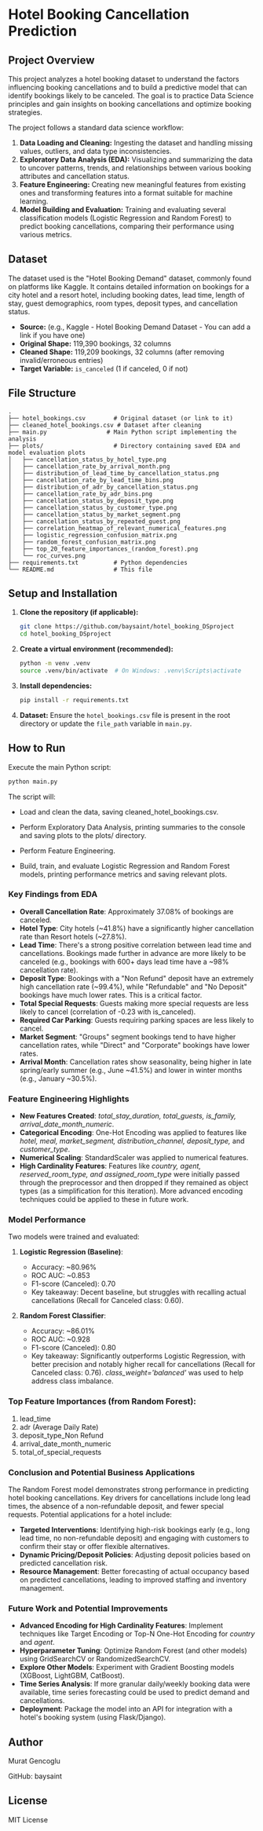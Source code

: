 # Hotel Booking Cancellation Prediction

## Project Overview

This project analyzes a hotel booking dataset to understand the factors influencing booking cancellations and to build a predictive model that can identify bookings likely to be canceled. The goal is to practice Data Science principles and gain insights on booking cancellations and optimize booking strategies.

The project follows a standard data science workflow:
1.  **Data Loading and Cleaning:** Ingesting the dataset and handling missing values, outliers, and data type inconsistencies.
2.  **Exploratory Data Analysis (EDA):** Visualizing and summarizing the data to uncover patterns, trends, and relationships between various booking attributes and cancellation status.
3.  **Feature Engineering:** Creating new meaningful features from existing ones and transforming features into a format suitable for machine learning.
4.  **Model Building and Evaluation:** Training and evaluating several classification models (Logistic Regression and Random Forest) to predict booking cancellations, comparing their performance using various metrics.

## Dataset

The dataset used is the "Hotel Booking Demand" dataset, commonly found on platforms like Kaggle. It contains detailed information on bookings for a city hotel and a resort hotel, including booking dates, lead time, length of stay, guest demographics, room types, deposit types, and cancellation status.

*   **Source:** (e.g., Kaggle - Hotel Booking Demand Dataset - You can add a link if you have one)
*   **Original Shape:** 119,390 bookings, 32 columns
*   **Cleaned Shape:** 119,209 bookings, 32 columns (after removing invalid/erroneous entries)
*   **Target Variable:** `is_canceled` (1 if canceled, 0 if not)

## File Structure

```
.
├── hotel_bookings.csv        # Original dataset (or link to it)
├── cleaned_hotel_bookings.csv # Dataset after cleaning
├── main.py                 # Main Python script implementing the analysis
├── plots/                    # Directory containing saved EDA and model evaluation plots
│   ├── cancellation_status_by_hotel_type.png
│   ├── cancellation_rate_by_arrival_month.png
│   ├── distribution_of_lead_time_by_cancellation_status.png
│   ├── cancellation_rate_by_lead_time_bins.png
│   ├── distribution_of_adr_by_cancellation_status.png
│   ├── cancellation_rate_by_adr_bins.png
│   ├── cancellation_status_by_deposit_type.png
│   ├── cancellation_status_by_customer_type.png
│   ├── cancellation_status_by_market_segment.png
│   ├── cancellation_status_by_repeated_guest.png
│   ├── correlation_heatmap_of_relevant_numerical_features.png
│   ├── logistic_regression_confusion_matrix.png
│   ├── random_forest_confusion_matrix.png
│   ├── top_20_feature_importances_(random_forest).png
│   └── roc_curves.png
├── requirements.txt          # Python dependencies
└── README.md                 # This file

```

## Setup and Installation

1.  **Clone the repository (if applicable):**
    ```bash
    git clone https://github.com/baysaint/hotel_booking_DSproject
    cd hotel_booking_DSproject
    ```
2.  **Create a virtual environment (recommended):**
    ```bash
    python -m venv .venv
    source .venv/bin/activate  # On Windows: .venv\Scripts\activate
    ```
3.  **Install dependencies:**
    ```bash
    pip install -r requirements.txt
    ```
4.  **Dataset:**
    Ensure the `hotel_bookings.csv` file is present in the root directory or update the `file_path` variable in `main.py`.

## How to Run

Execute the main Python script:
```bash
python main.py
```

The script will:
- Load and clean the data, saving cleaned_hotel_bookings.csv.

- Perform Exploratory Data Analysis, printing summaries to the console and saving plots to the plots/ directory.

- Perform Feature Engineering.

- Build, train, and evaluate Logistic Regression and Random Forest models, printing performance metrics and saving relevant plots.


### Key Findings from EDA

- **Overall Cancellation Rate**: Approximately 37.08% of bookings are canceled.
- **Hotel Type**: City hotels (~41.8%) have a significantly higher cancellation rate than Resort hotels (~27.8%).
- **Lead Time**: There's a strong positive correlation between lead time and cancellations. Bookings made further in advance are more likely to be canceled (e.g., bookings with 600+ days lead time have a ~98% cancellation rate).
- **Deposit Type**: Bookings with a "Non Refund" deposit have an extremely high cancellation rate (~99.4%), while "Refundable" and "No Deposit" bookings have much lower rates. This is a critical factor.
- **Total Special Requests**: Guests making more special requests are less likely to cancel (correlation of -0.23 with is_canceled).
- **Required Car Parking**: Guests requiring parking spaces are less likely to cancel.
- **Market Segment**: "Groups" segment bookings tend to have higher cancellation rates, while "Direct" and "Corporate" bookings have lower rates.
- **Arrival Month**: Cancellation rates show seasonality, being higher in late spring/early summer (e.g., June ~41.5%) and lower in winter months (e.g., January ~30.5%).
### Feature Engineering Highlights

- **New Features Created**: _total_stay_duration, total_guests, is_family, arrival_date_month_numeric_.
- **Categorical Encoding**: One-Hot Encoding was applied to features like _hotel, meal, market_segment, distribution_channel, deposit_type,_ and _customer_type_.
- **Numerical Scaling**: StandardScaler was applied to numerical features.
- **High Cardinality Features**: Features like _country, agent, reserved_room_type, and assigned_room_type_ were initially passed through the preprocessor and then dropped if they remained as object types (as a simplification for this iteration). More advanced encoding techniques could be applied to these in future work.

### Model Performance
Two models were trained and evaluated:

1. **Logistic Regression (Baseline)**:

   - Accuracy: ~80.96%
   - ROC AUC: ~0.853
   - F1-score (Canceled): 0.70
   - Key takeaway: Decent baseline, but struggles with recalling actual cancellations (Recall for Canceled class: 0.60).
   
2. **Random Forest Classifier**:

   - Accuracy: ~86.01%
   - ROC AUC: ~0.928
   - F1-score (Canceled): 0.80
   - Key takeaway: Significantly outperforms Logistic Regression, with better precision and notably higher recall for cancellations (Recall for Canceled class: 0.76). _class_weight='balanced'_ was used to help address class imbalance.
### Top Feature Importances (from Random Forest):
   1. lead_time
   2. adr (Average Daily Rate)
   3. deposit_type_Non Refund
   4. arrival_date_month_numeric
   5. total_of_special_requests

### Conclusion and Potential Business Applications
   The Random Forest model demonstrates strong performance in predicting hotel booking cancellations. Key drivers for cancellations include long lead times, the absence of a non-refundable deposit, and fewer special requests.
   Potential applications for a hotel include:

   - **Targeted Interventions**: Identifying high-risk bookings early (e.g., long lead time, no non-refundable deposit) and engaging with customers to confirm their stay or offer flexible alternatives.
   - **Dynamic Pricing/Deposit Policies**: Adjusting deposit policies based on predicted cancellation risk.
   - **Resource Management**: Better forecasting of actual occupancy based on predicted cancellations, leading to improved staffing and inventory management.

### Future Work and Potential Improvements
   - **Advanced Encoding for High Cardinality Features**: Implement techniques like Target Encoding or Top-N One-Hot Encoding for _country_ and _agent_.
   - **Hyperparameter Tuning**: Optimize Random Forest (and other models) using GridSearchCV or RandomizedSearchCV.
   - **Explore Other Models**: Experiment with Gradient Boosting models (XGBoost, LightGBM, CatBoost).
   - **Time Series Analysis**: If more granular daily/weekly booking data were available, time series forecasting could be used to predict demand and cancellations.
   - **Deployment**: Package the model into an API for integration with a hotel's booking system (using Flask/Django).
## Author
   Murat Gencoglu 
   
GitHub: baysaint

## License
   MIT License